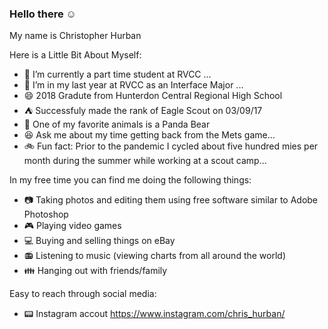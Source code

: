 ### Hello there :relaxed:


My name is Christopher Hurban 


Here is a Little Bit About Myself:

- :school_satchel: I’m currently a part time student at RVCC ...
- :floppy_disk: I’m in my last year at RVCC as an Interface Major ...
- :smile: 2018 Gradute from Hunterdon Central Regional High School
- :tent: Successfuly made the rank of Eagle Scout on 03/09/17
- :panda_face: One of my favorite animals is a Panda Bear
- :laughing: Ask me about my time getting back from the Mets game...
- :bike: Fun fact: Prior to the pandemic I cycled about five hundred mies per month during the summer while working at a scout camp...

In my free time you can find me doing the following things: 

- :camera: Taking photos and editing them using free software similar to Adobe Photoshop
- :video_game: Playing video games 
- :computer: Buying and selling things on eBay
- :radio: Listening to music (viewing charts from all around the world)
- :family: Hanging out with friends/family

Easy to reach through social media:
- :pager: Instagram accout https://www.instagram.com/chris_hurban/ 
